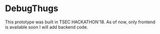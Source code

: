 # DebugThugs
This prototype was built in TSEC HACKATHON'18.
As of now, only frontend is available soon I will add backend code.
